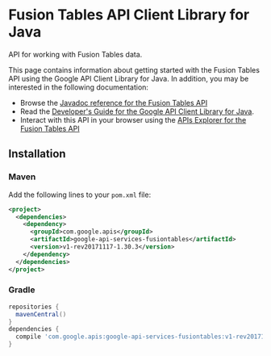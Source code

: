 # Fusion Tables API Client Library for Java

API for working with Fusion Tables data.

This page contains information about getting started with the Fusion Tables API
using the Google API Client Library for Java. In addition, you may be interested
in the following documentation:

* Browse the [Javadoc reference for the Fusion Tables API][javadoc]
* Read the [Developer's Guide for the Google API Client Library for Java][google-api-client].
* Interact with this API in your browser using the [APIs Explorer for the Fusion Tables API][api-explorer]

## Installation

### Maven

Add the following lines to your `pom.xml` file:

```xml
<project>
  <dependencies>
    <dependency>
      <groupId>com.google.apis</groupId>
      <artifactId>google-api-services-fusiontables</artifactId>
      <version>v1-rev20171117-1.30.3</version>
    </dependency>
  </dependencies>
</project>
```

### Gradle

```gradle
repositories {
  mavenCentral()
}
dependencies {
  compile 'com.google.apis:google-api-services-fusiontables:v1-rev20171117-1.30.3'
}
```

[javadoc]: https://googleapis.dev/java/google-api-services-fusiontables/latest/index.html
[google-api-client]: https://github.com/googleapis/google-api-java-client/
[api-explorer]: https://developers.google.com/apis-explorer/#p/fusiontables/v1/
